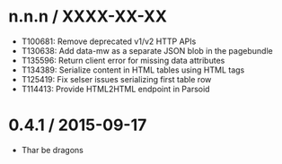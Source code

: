 
n.n.n / XXXX-XX-XX
==================

  * T100681: Remove deprecated v1/v2 HTTP APIs
  * T130638: Add data-mw as a separate JSON blob in the pagebundle
  * T135596: Return client error for missing data attributes
  * T134389: Serialize content in HTML tables using HTML tags
  * T125419: Fix selser issues serializing first table row
  * T114413: Provide HTML2HTML endpoint in Parsoid

0.4.1 / 2015-09-17
==================

  * Thar be dragons
